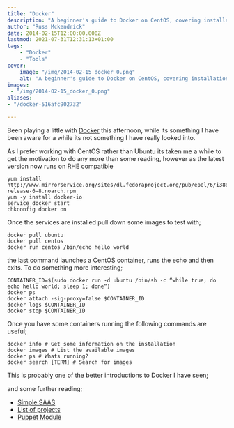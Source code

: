 ```yaml
---
title: "Docker"
description: "A beginner's guide to Docker on CentOS, covering installation, running containers, and basic management with an introduction to Docker commands."
author: "Russ Mckendrick"
date: 2014-02-15T12:00:00.000Z
lastmod: 2021-07-31T12:31:13+01:00
tags:
    - "Docker"
    - "Tools"
cover:
    image: "/img/2014-02-15_docker_0.png" 
    alt: "A beginner's guide to Docker on CentOS, covering installation, running containers, and basic management with an introduction to Docker commands."
images:
 - "/img/2014-02-15_docker_0.png"
aliases:
- "/docker-516afc902732"

---
```


Been playing a little with [Docker](http://docker.io/) this afternoon, while its something I have been aware for a while its not something I have really looked into.

As I prefer working with CentOS rather than Ubuntu its taken me a while to get the motivation to do any more than some reading, however as the latest version now runs on RHE compatible

```
yum install http://www.mirrorservice.org/sites/dl.fedoraproject.org/pub/epel/6/i386/epel-release-6-8.noarch.rpm
yum -y install docker-io
service docker start
chkconfig docker on
```

Once the services are installed pull down some images to test with;

```
docker pull ubuntu
docker pull centos
docker run centos /bin/echo hello world
```

the last command launches a CentOS container, runs the echo and then exits. To do something more interesting;

```
CONTAINER_ID=$(sudo docker run -d ubuntu /bin/sh -c “while true; do echo hello world; sleep 1; done”)
docker ps
docker attach -sig-proxy=false $CONTAINER_ID
docker logs $CONTAINER_ID
docker stop $CONTAINER_ID
```

Once you have some containers running the following commands are useful;

```
docker info # Get some information on the installation
docker images # List the available images
docker ps # Whats running?
docker search [TERM] # Search for images
```

This is probably one of the better introductions to Docker I have seen;

and some further reading;

- [Simple SAAS](http://developer.rackspace.com/blog/slumlord-hosting-with-docker.html)
- [List of projects](http://blog.docker.io/2013/07/docker-projects-from-the-docker-community/)
- [Puppet Module](http://forge.puppetlabs.com/garethr/docker)
